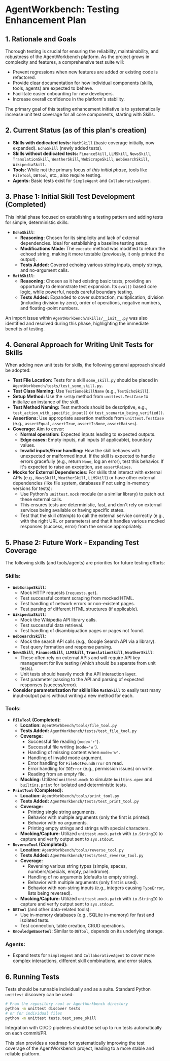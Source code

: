 # AgentWorkbench: Testing Enhancement Plan

## 1. Rationale and Goals
Thorough testing is crucial for ensuring the reliability, maintainability, and robustness of the AgentWorkbench platform. As the project grows in complexity and features, a comprehensive test suite will:
- Prevent regressions when new features are added or existing code is refactored.
- Provide clear documentation for how individual components (skills, tools, agents) are expected to behave.
- Facilitate easier onboarding for new developers.
- Increase overall confidence in the platform's stability.

The primary goal of this testing enhancement initiative is to systematically increase unit test coverage for all core components, starting with Skills.

## 2. Current Status (as of this plan's creation)
- **Skills with dedicated tests:** `MathSkill` (basic coverage initially, now expanded). `EchoSkill` (newly added tests).
- **Skills without dedicated tests:** `FinanceSkill`, `LLMSkill`, `NewsSkill`, `TranslationSkill`, `WeatherSkill`, `WebScrapeSkill`, `WebSearchSkill`, `WikipediaSkill`.
- **Tools:** While not the primary focus of *this initial phase*, tools like `FileTool`, `DBTool`, etc., also require testing.
- **Agents:** Basic tests exist for `SimpleAgent` and `CollaborativeAgent`.

## 3. Phase 1: Initial Skill Test Development (Completed)
This initial phase focused on establishing a testing pattern and adding tests for simple, deterministic skills:

- **`EchoSkill`**:
    - **Reasoning:** Chosen for its simplicity and lack of external dependencies. Ideal for establishing a baseline testing setup.
    - **Modifications Made:** The `execute` method was modified to return the echoed string, making it more testable (previously, it only printed the output).
    - **Tests Added:** Covered echoing various string inputs, empty strings, and no-argument calls.
- **`MathSkill`**:
    - **Reasoning:** Chosen as it had existing basic tests, providing an opportunity to demonstrate test expansion. Its `eval()` based core logic, while powerful, needs careful boundary testing.
    - **Tests Added:** Expanded to cover subtraction, multiplication, division (including division by zero), order of operations, negative numbers, and floating-point numbers.

An import issue within `AgentWorkbench/skills/__init__.py` was also identified and resolved during this phase, highlighting the immediate benefits of testing.

## 4. General Approach for Writing Unit Tests for Skills
When adding new unit tests for skills, the following general approach should be adopted:

- **Test File Location:** Tests for a skill `some_skill.py` should be placed in `AgentWorkbench/tests/test_some_skill.py`.
- **Test Class Naming:** Use `TestSomeSkillName` (e.g., `TestEchoSkill`).
- **Setup Method:** Use the `setUp` method from `unittest.TestCase` to initialize an instance of the skill.
- **Test Method Naming:** Test methods should be descriptive, e.g., `test_action_with_specific_input()` or `test_scenario_being_verified()`.
- **Assertions:** Use appropriate assertion methods from `unittest.TestCase` (e.g., `assertEqual`, `assertTrue`, `assertIsNone`, `assertRaises`).
- **Coverage:** Aim to cover:
    - **Normal operation:** Expected inputs leading to expected outputs.
    - **Edge cases:** Empty inputs, null inputs (if applicable), boundary values.
    - **Invalid inputs/Error handling:** How the skill behaves with unexpected or malformed input. If the skill is expected to handle errors gracefully (e.g., return `None`, log an error), test this behavior. If it's expected to raise an exception, use `assertRaises`.
- **Mocks for External Dependencies:** For skills that interact with external APIs (e.g., `NewsSkill`, `WeatherSkill`, `LLMSkill`) or have other external dependencies (like file system, databases if not using in-memory versions for tests):
    - Use Python's `unittest.mock` module (or a similar library) to patch out these external calls.
    - This ensures tests are deterministic, fast, and don't rely on external services being available or having specific states.
    - Test that the skill *attempts* to call the external service correctly (e.g., with the right URL or parameters) and that it handles various mocked responses (success, error) from the service appropriately.

## 5. Phase 2: Future Work - Expanding Test Coverage

The following skills (and tools/agents) are priorities for future testing efforts:

### Skills:
- **`WebScrapeSkill`**:
    - Mock HTTP requests (`requests.get`).
    - Test successful content scraping from mocked HTML.
    - Test handling of network errors or non-existent pages.
    - Test parsing of different HTML structures (if applicable).
- **`WikipediaSkill`**:
    - Mock the Wikipedia API library calls.
    - Test successful data retrieval.
    - Test handling of disambiguation pages or pages not found.
- **`WebSearchSkill`**:
    - Mock the search API calls (e.g., Google Search API via a library).
    - Test query formation and response parsing.
- **`NewsSkill`**, **`FinanceSkill`**, **`LLMSkill`**, **`TranslationSkill`**, **`WeatherSkill`**:
    - These often rely on external APIs and will require API key management for live testing (which should be separate from unit tests).
    - Unit tests should heavily mock the API interaction layer.
    - Test parameter passing to the API and parsing of expected responses (success/error).
- **Consider parameterization for skills like `MathSkill`** to easily test many input-output pairs without writing a new method for each.

### Tools:
- **`FileTool` (Completed):**
    - **Location:** `AgentWorkbench/tools/file_tool.py`
    - **Tests Added:** `AgentWorkbench/tests/test_file_tool.py`
    - **Coverage:**
        - Successful file reading (`mode='r'`).
        - Successful file writing (`mode='w'`).
        - Handling of missing content when `mode='w'`.
        - Handling of invalid mode argument.
        - Error handling for `FileNotFoundError` on read.
        - Error handling for `IOError` (e.g., permission issues) on write.
        - Reading from an empty file.
    - **Mocking:** Utilized `unittest.mock` to simulate `builtins.open` and `builtins.print` for isolated and deterministic tests.
- **`PrintTool` (Completed):**
    - **Location:** `AgentWorkbench/tools/print_tool.py`
    - **Tests Added:** `AgentWorkbench/tests/test_print_tool.py`
    - **Coverage:**
        - Printing single string arguments.
        - Behavior with multiple arguments (only the first is printed).
        - Behavior with no arguments.
        - Printing empty strings and strings with special characters.
    - **Mocking/Capture:** Utilized `unittest.mock.patch` with `io.StringIO` to capture and verify output sent to `sys.stdout`.
- **`ReverseTool` (Completed):**
    - **Location:** `AgentWorkbench/tools/reverse_tool.py`
    - **Tests Added:** `AgentWorkbench/tests/test_reverse_tool.py`
    - **Coverage:**
        - Reversing various string types (simple, spaces, numbers/specials, empty, palindrome).
        - Handling of no arguments (defaults to empty string).
        - Behavior with multiple arguments (only first is used).
        - Behavior with non-string inputs (e.g., integers causing `TypeError`, lists being reversed).
    - **Mocking/Capture:** Utilized `unittest.mock.patch` with `io.StringIO` to capture and verify output sent to `sys.stdout`.
- **`DBTool`** (and other data-related tools):
    - Use in-memory databases (e.g., SQLite in-memory) for fast and isolated tests.
    - Test connection, table creation, CRUD operations.
- **`KnowledgeBaseTool`**: Similar to `DBTool`, depends on its underlying storage.

### Agents:
- Expand tests for `SimpleAgent` and `CollaborativeAgent` to cover more complex interactions, different skill combinations, and error states.

## 6. Running Tests
Tests should be runnable individually and as a suite. Standard Python `unittest` discovery can be used:
```bash
# From the repository root or AgentWorkbench directory
python -m unittest discover tests
# or for individual files
python -m unittest tests.test_some_skill
```
Integration with CI/CD pipelines should be set up to run tests automatically on each commit/PR.

This plan provides a roadmap for systematically improving the test coverage of the AgentWorkbench project, leading to a more stable and reliable platform.
